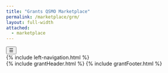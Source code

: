 ```yaml
---
title: "Grants QSMO Marketplace"
permalink: /marketplace/grm/
layout: full-width
attached:
  - marketplace
---
```


<div class="grid-container">
<button class="menu-toggle" onclick="toggleSidebar()">☰</button>
  <div id="esgms-header" class="grid-row">
    {% include left-navigation.html %}
    <div class="column-left desktop:grid-col-9">
      {% include grantHeader.html %}
    <!--  <div class="home-content">
         <p>
          The Grants QSMO addresses fragmented and outdated federal grants
          management systems across the government. We empower applicants,
          recipients, and federal agencies to deliver their missions effectively
          and efficiently. Through the
          <span class="highlight">Grants QSMO Federal Grants Marketplace</span>
          and
          <span class="highlight">Catalog of Commercial Market Research</span>,
          we bring agencies better tools to improve grants management, which
          enhances their mission delivery.
        </p>
        <p>
          <strong
            >Explore our key initiatives and resources for enhancing grants
            management.</strong
          >
        </p>
        <div class="box-container">
          <a href="#" class="blue-box">FEDERAL GRANTS <br/>SYSTEMS HUB</a>
          <a class="blue-box" herf="https://acquisitiongateway.gov/shared-services/resources/4216?_a%5Eg_nid=440">ACQUISITION <br/>GATEWAY</a>
          <a href="#" class="blue-box">RESOURCE <br/> CENTER</a>
        </div>
        <h3>The Grants QSMO’s Key Initiatives</h3>
        <h4>Managing a Grants IT Marketplace and Vetted Solutions</h4>
        <p>
          Oversee a sustainable marketplace for grants IT services, and
          assisting agencies with business cases when solutions are unavailable.
          The Grants QSMO vets federal solutions and conducts market research,
          and provides transparent information on performance, pricing, and
          customer satisfaction. Solutions meet functionality and data standards
          and are available at the Acquisition Gateway.
        </p>
        <h4>Engaging Grants Customers and Stakeholders</h4>
        <p>
          Continuously engage with federal grants customers and stakeholders to
          meet their needs. The Grants QSMO conducts regular one-on-one
          discussions with federal awarding agencies and participates in
          multiple cross-agency working groups to ensure the program adapts to
          the evolving federal grants landscape.
        </p>
        <h4>Driving Grants Data Standards Implementation</h4>
        <p>
          Support federal grants IT technology efficiency and scalability and
          enhance data access and utility by driving the implementation of
          Grants Data Standards. The Grants QSMO communicates these requirements
          to customers and vetted grants IT solution providers.
        </p>
      </div>-->
      {% include grantFooter.html %}
    </div> 
  </div>
</div>
